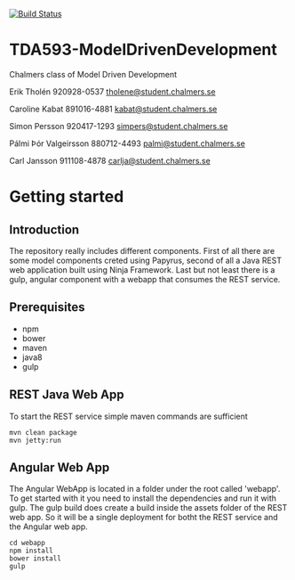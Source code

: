 [![Build Status](https://travis-ci.org/palmithor/TDA593-ModelDrivenDevelopment.svg?branch=impl2)](https://travis-ci.org/palmithor/TDA593-ModelDrivenDevelopment)

TDA593-ModelDrivenDevelopment
=============================

Chalmers class of Model Driven Development

Erik Tholén 920928-0537 tholene@student.chalmers.se

Caroline Kabat 891016-4881 kabat@student.chalmers.se

Simon Persson 920417-1293 simpers@student.chalmers.se

Pálmi Þór Valgeirsson 880712-4493 palmi@student.chalmers.se

Carl Jansson 911108-4878 carlja@student.chalmers.se


# Getting started
## Introduction
The repository really includes different components. First of all there are some model components creted using Papyrus, second of all a Java REST web application built using Ninja Framework. Last but not least there is a gulp, angular component with a webapp that consumes the REST service.

## Prerequisites
* npm
* bower
* maven
* java8
* gulp


## REST Java Web App
To start the REST service simple maven commands are sufficient
```
mvn clean package
mvn jetty:run
```

## Angular Web App
The Angular WebApp is located in a folder under the root called 'webapp'. To get started with it you need to install the dependencies and run it with gulp. The gulp build does create a build inside the assets folder of the REST web app. So it will be a single deployment for botht the REST service and the Angular web app.
```
cd webapp
npm install
bower install
gulp
```